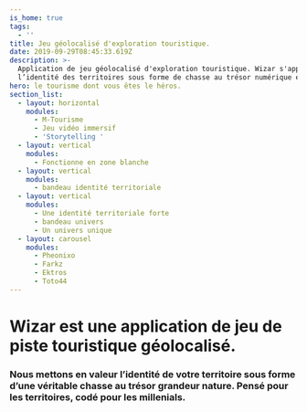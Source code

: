 ```yaml
---
is_home: true
tags:
  - ''
title: Jeu géolocalisé d'exploration touristique.
date: 2019-09-29T08:45:33.619Z
description: >-
  Application de jeu géolocalisé d'exploration touristique. Wizar s'appuie sur
  l’identité des territoires sous forme de chasse au trésor numérique et mobile.
hero: le tourisme dont vous êtes le héros.
section_list:
  - layout: horizontal
    modules:
      - M-Tourisme
      - Jeu vidéo immersif
      - 'Storytelling '
  - layout: vertical
    modules:
      - Fonctionne en zone blanche
  - layout: vertical
    modules:
      - bandeau identité territoriale
  - layout: vertical
    modules:
      - Une identité territoriale forte
      - bandeau univers
      - Un univers unique
  - layout: carousel
    modules:
      - Pheonixo
      - Farkz
      - Ektros
      - Toto44
---
```

# Wizar est une application de **jeu de piste** touristique **géolocalisé**.

### Nous mettons en valeur l’identité de votre territoire sous forme d’une véritable chasse au trésor grandeur nature. Pensé pour les territoires, codé pour les millenials. 
